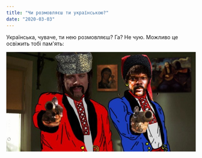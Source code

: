 ```yaml
---
title: "Чи розмовляєш ти українською?"
date: "2020-03-03"
---
```


Українська, чуваче, ти нею розмовляєш? Га? Не чую. Можливо це освіжить тобі пам'ять:

![Українська мова - тест](../../images/blog-images/example-image.jpeg)
